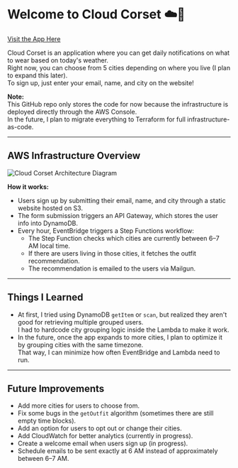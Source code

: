 # Welcome to **Cloud Corset** ☁️👗

[Visit the App Here](http://cloudcorset.s3-website-us-east-1.amazonaws.com/)

Cloud Corset is an application where you can get daily notifications on what to wear based on today's weather.  
Right now, you can choose from 5 cities depending on where you live (I plan to expand this later).  
To sign up, just enter your email, name, and city on the website!

**Note:**  
This GitHub repo only stores the code for now because the infrastructure is deployed directly through the AWS Console.  
In the future, I plan to migrate everything to Terraform for full infrastructure-as-code.

---

## AWS Infrastructure Overview

![Cloud Corset Architecture Diagram](https://github.com/user-attachments/assets/0e0b7bc5-75aa-4078-b5be-ef47a9f74ca2)

**How it works:**
- Users sign up by submitting their email, name, and city through a static website hosted on S3.
- The form submission triggers an API Gateway, which stores the user info into DynamoDB.
- Every hour, EventBridge triggers a Step Functions workflow:
  - The Step Function checks which cities are currently between 6–7 AM local time.
  - If there are users living in those cities, it fetches the outfit recommendation.
  - The recommendation is emailed to the users via Mailgun.

---

## Things I Learned

- At first, I tried using DynamoDB `getItem` or `scan`, but realized they aren't good for retrieving multiple grouped users.  
  I had to hardcode city grouping logic inside the Lambda to make it work.
- In the future, once the app expands to more cities, I plan to optimize it by grouping cities with the same timezone.  
  That way, I can minimize how often EventBridge and Lambda need to run.

---

## Future Improvements

- Add more cities for users to choose from.
- Fix some bugs in the `getOutfit` algorithm (sometimes there are still empty time blocks).
- Add an option for users to opt out or change their cities.
- Add CloudWatch for better analytics (currently in progress).
- Create a welcome email when users sign up (in progress).
- Schedule emails to be sent exactly at 6 AM instead of approximately between 6–7 AM.
